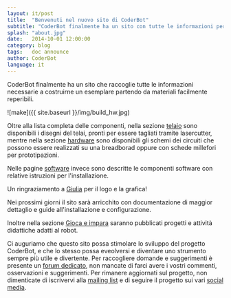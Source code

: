```yaml
---
layout: it/post
title:  "Benvenuti nel nuovo sito di CoderBot"
subtitle: "CoderBot finalmente ha un sito con tutte le informazioni per costruirlo"
splash: "about.jpg"
date:   2014-10-01 12:00:00
category: blog
tags:   doc announce
author: CoderBot
language: it
---
```

CoderBot finalmente ha un sito che raccoglie tutte le informazioni necessarie a costruirne un esemplare partendo da materiali facilmente reperibili.

![make]({{ site.baseurl }}/img/build_hw.jpg)

Oltre alla lista completa delle componenti, nella sezione [telaio][coderbot-make-mh] sono disponibili i disegni del telai, pronti per essere tagliati tramite lasercutter, mentre nella sezione [hardware][coderbot-make-hw] sono disponibili gli schemi dei circuiti che possono essere realizzati su una breadborad oppure con schede millefori per prototipazioni.

Nelle pagine [software][coderbot-make-sw] invece sono descritte le componenti software con relative istruzioni per l'installazione.

Un ringraziamento a [Giulia][giuliav] per il logo e la grafica!

Nei prossimi giorni il sito sarà arricchito con documentazione di maggior dettaglio e guide all'installazione e configurazione. 

Inoltre nella sezione [Gioca e impara][projects] saranno pubblicati progetti e attività didattiche adatti al robot.

Ci auguriamo che questo sito possa stimolare lo sviluppo del progetto CoderBot, e che lo stesso possa eveolversi e diventare uno strumento sempre più utile e divertente.
Per raccogliere domande e suggerimenti è presente un [forum dedicato][forum], non mancate di farci avere i vostri commenti, osservazioni e suggerimenti.
Per rimanere aggiornati sul progetto, non dimenticate di iscrivervi alla [mailing list][contact] e di seguire il progetto sui vari [social media][contact].


[coderbot-make-mh]: {{site.baseurl}}/it/how_to_build_mh.html
[coderbot-make-hw]: {{site.baseurl}}/it/how_to_build_hw.html
[coderbot-make-sw]: {{site.baseurl}}/it/how_to_build_sw.html
[projects]: {{site.baseurl}}/it/projects.html
[giuliav]: http://www.giuliaolivares.it/
[forum]: https://groups.google.com/forum/#!forum/coderbot-users
[contact]: {{site.baseurl}}/it/contact.html